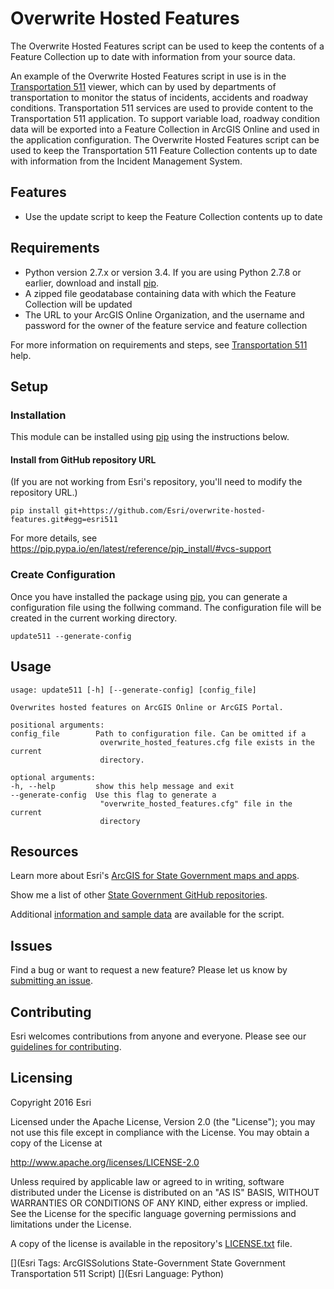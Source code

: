 Overwrite Hosted Features
=========================

The Overwrite Hosted Features script can be used to keep the contents of a Feature Collection up to date with information from your source data.

An example of the Overwrite Hosted Features script in use is in the [Transportation 511] viewer, which can by used by departments of transportation to monitor the status of incidents, accidents and roadway conditions.  Transportation 511 services are used to provide content to the Transportation 511 application.  To support variable load, roadway condition data will be exported into a Feature Collection in ArcGIS Online and used in the application configuration.  The Overwrite Hosted Features script can be used to keep the Transportation 511 Feature Collection contents up to date with information from the Incident Management System.

Features
--------

* Use the update script to keep the Feature Collection contents up to date

Requirements
------------

<!-- Start using this this tool now by downloading this repository as a .zip file and unzip to a suitable location or clone the repository with a git tool.  Requirements for using the script include -->
* Python version 2.7.x or version 3.4.  If you are using Python 2.7.8 or earlier, download and install [pip](http://links.esri.com/thirdparty/pipInstall).
* A zipped file geodatabase containing data with which the Feature Collection will be updated
* The URL to your ArcGIS Online Organization, and the username and password for the owner of the feature service and feature collection

For more information on requirements and steps, see [Transportation 511] help.

Setup
-----

### Installation ###

This module can be installed using [pip] using the instructions below.

<!--
These instructions should be updated if Esri registrers this package with PyPI (https://pypi.python.org).
-->

#### Install from GitHub repository URL ####

(If you are not working from Esri's repository, you'll need to modify the repository URL.)

```console
pip install git+https://github.com/Esri/overwrite-hosted-features.git#egg=esri511
```

For more details, see https://pip.pypa.io/en/latest/reference/pip_install/#vcs-support


### Create Configuration ###

Once you have installed the package using [pip], you can generate a configuration file using the follwing command. The configuration file will be created in the current working directory.

```console
update511 --generate-config
```

Usage
-----

    usage: update511 [-h] [--generate-config] [config_file]

    Overwrites hosted features on ArcGIS Online or ArcGIS Portal.

    positional arguments:
    config_file        Path to configuration file. Can be omitted if a
                        overwrite_hosted_features.cfg file exists in the current
                        directory.

    optional arguments:
    -h, --help         show this help message and exit
    --generate-config  Use this flag to generate a
                        "overwrite_hosted_features.cfg" file in the current
                        directory


Resources
---------

Learn more about Esri's [ArcGIS for State Government maps and apps].

Show me a list of other [State Government GitHub repositories].

Additional [information and sample data] are available for the script.

Issues
------

Find a bug or want to request a new feature?  Please let us know by [submitting an issue].

Contributing
------------

Esri welcomes contributions from anyone and everyone.
Please see our [guidelines for contributing].

Licensing
----------

Copyright 2016 Esri

Licensed under the Apache License, Version 2.0 (the "License");
you may not use this file except in compliance with the License.
You may obtain a copy of the License at

   http://www.apache.org/licenses/LICENSE-2.0

Unless required by applicable law or agreed to in writing, software
distributed under the License is distributed on an "AS IS" BASIS,
WITHOUT WARRANTIES OR CONDITIONS OF ANY KIND, either express or implied.
See the License for the specific language governing permissions and
limitations under the License.

A copy of the license is available in the repository's
[LICENSE.txt] file.

[Transportation 511]:http://links.esri.com/stategovernment/help/transportation511
[pip]:http://links.esri.com/thirdparty/pipInstall
[ArcGIS for State Government maps and apps]:http://solutions.arcgis.com
[State Government GitHub repositories]:http://esri.github.io/#State-Government
[information and sample data]:http://links.esri.com/stategovernment/help/Transportation511
[guidelines for contributing]:https://github.com/esri/contributing
[LICENSE.txt]:LICENSE.txt
[submitting an issue]:https://github.com/Esri/overwrite-hosted-features/issues

[](Esri Tags: ArcGISSolutions State-Government State Government Transportation 511 Script)
[](Esri Language: Python)
